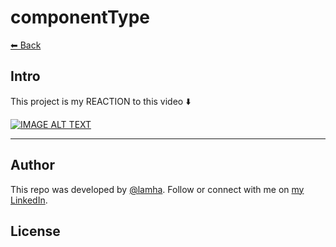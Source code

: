 # componentType

[⬅ Back](../README.md)

## Intro 
This project is my REACTION to this video ⬇️

<div>
  <a href="https://www.youtube.com/watch?v=yc6elaGOoGQ"><img src="https://img.youtube.com/vi/yc6elaGOoGQ/0.jpg" alt="IMAGE ALT TEXT"></a>
</div>

---
## Author

This repo was developed by [@lamha](https://github.com/HaLamUs). 
Follow or connect with me on [my LinkedIn](https://www.linkedin.com/in/lamhacs). 

## License
